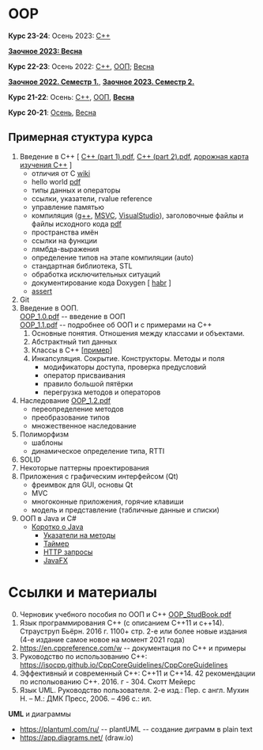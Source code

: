 # OOP
**Курс 23-24**: Осень 2023:  [C++](https://github.com/VetrovSV/OOP/blob/master/2023/plan_cpp.md)

[**Заочное 2023: Весна**](https://github.com/VetrovSV/OOP/blob/master/plans/2023-spring.md)

**Курс 22-23**: Осень 2022:  [C++](https://github.com/VetrovSV/OOP/blob/master/2022/plan_cpp.md), [ООП](https://github.com/VetrovSV/OOP/blob/master/2022/plan_oop.md); [Весна](https://github.com/VetrovSV/OOP/blob/master/2022/plan_oop2.md)


[**Заочное 2022. Семестр 1.**](plans/2022-spring_distance.md), [**Заочное 2023. Семестр 2.**](plans/2023-fall_distance.md)


**Курс 21-22**:
Осень:  [C++](https://github.com/VetrovSV/OOP/blob/master/2021-fall/plan_cpp.md),  [ООП](https://github.com/VetrovSV/OOP/blob/master/2021-fall/plan_oop.md), [**Весна**](2021-fall/plan_2.md)


**Курс 20-21**: [Осень](https://github.com/VetrovSV/OOP/blob/master/2020-fall/tasks.md), [Весна](https://github.com/VetrovSV/OOP/blob/master/2021-spring/tasks.md) 



## Примерная стуктура курса
1. Введение в С++ [ [C++ (part 1).pdf](https://raw.githubusercontent.com/VetrovSV/OOP/master/C%2B%2B%20(part%201).pdf), 
[C++ (part 2).pdf](https://raw.githubusercontent.com/VetrovSV/OOP/master/C%2B%2B%20(part%202).pdf), [дорожная карта изучения C++](https://salmer.github.io/CppDeveloperRoadmap/Russian/) ]
   * отличия от C [wiki](https://ru.wikibooks.org/wiki/%D0%A1%D0%B8%2B%2B/%D0%9E%D1%81%D0%BD%D0%BE%D0%B2%D0%BD%D1%8B%D0%B5_%D0%BE%D1%82%D0%BB%D0%B8%D1%87%D0%B8%D1%8F_%D0%A1%D0%B8%2B%2B_%D0%BE%D1%82_%D0%A1%D0%B8)
   * hello world [pdf](https://raw.githubusercontent.com/VetrovSV/OOP/master/C%2B%2B%20(part%201).pdf#Navigation15)
   * типы данных и операторы
   * ссылки, указатели, rvalue reference
   * управление памятью
   * компиляция ([g++](https://raw.githubusercontent.com/VetrovSV/OOP/master/C%2B%2B%20(part%201).pdf#Navigation92), [MSVC](https://docs.microsoft.com/ru-ru/cpp/build/walkthrough-compiling-a-native-cpp-program-on-the-command-line?view=msvc-170), [VisualStudio](https://docs.microsoft.com/ru-ru/cpp/build/vscpp-step-1-create?view=msvc-170)), заголовочные файлы и файлы исходного кода [pdf](https://raw.githubusercontent.com/VetrovSV/OOP/master/C%2B%2B%20(part%201).pdf#Navigation78)
   * пространства имён
   * ссылки на функции
   * лямбда-выражения
   * определение типов на этапе компиляции (auto)
   * стандартная библиотека, STL
   * обработка исключительных ситуаций
   * документирование кода Doxygen [ [habr](https://habr.com/ru/post/252101/) ]
   * [assert](https://github.com/VetrovSV/OOP/blob/master/2021-fall/plan_cpp.md#%D0%B7%D0%B0%D0%BD%D1%8F%D1%82%D0%B8%D0%B5-2-assert-%D0%BA%D0%BE%D0%BC%D0%BF%D0%B8%D0%BB%D1%8F%D1%86%D0%B8%D1%8F-%D0%B2-%D0%BA%D0%BE%D0%BC%D0%B0%D0%BD%D0%B4%D0%BD%D0%BE%D0%B9-%D1%81%D1%82%D1%80%D0%BE%D0%BA%D0%B5)
1. Git
2. Введение в ООП. \
[OOP_1.0.pdf](https://raw.githubusercontent.com/VetrovSV/OOP/master/OOP_1.0.pdf) -- введение в ООП \
[OOP_1.1.pdf](https://raw.githubusercontent.com/VetrovSV/OOP/master/OOP_1.1.pdf) -- подробнее об ООП и с примерами на C++
    1. Основные понятия. Отношения между классами и объектами.
    1. Абстрактный тип данных
    1. Классы в C++ [[пример](https://github.com/VetrovSV/OOP/tree/master/examples/simple_class)]
    1. Инкапсуляция. Сокрытие. Конструкторы. Методы и поля
        * модификаторы доступа, проверка предусловий
        * оператор присваивания
        * правило большой пятёрки
        * перегрузка методов и операторов
3. Наследование [OOP_1.2.pdf]([OOP_1.2.pdf](https://raw.githubusercontent.com/VetrovSV/OOP/master/OOP_1.2.pdf))
   * переопределение методов
   * преобразование типов
   * множественное наследование
4. Полиморфизм
   * шаблоны
   * динамическое определение типа, RTTI
5. SOLID
6. Некоторые паттерны проектирования
7. Приложения с графическим интерфейсом (Qt)
   * фреимвок для GUI, основы Qt
   * MVC
   * многоконные приложения, горячие клавиши
   * модель и представление (табличные данные и списки)
9. ООП в Java и C#
   * [Коротко о Java](https://github.com/VetrovSV/OOP/tree/master/examples/java)
     * [Указатели на методы](https://github.com/VetrovSV/OOP/blob/master/examples/java/function-reference.md)
     * [Таймер](https://github.com/VetrovSV/OOP/blob/master/examples/java/timer.md)
     * [HTTP запросы](https://github.com/VetrovSV/OOP/blob/master/examples/java/HTTP_request.md)
     * [JavaFX](https://github.com/VetrovSV/OOP/tree/master/examples/java/JavaFX)

# Ссылки и материалы
0. Черновик учебного пособия по ООП и C++ [OOP_StudBook.pdf](https://raw.githubusercontent.com/VetrovSV/OOP/master/OOP_StudBook.pdf)
1. Язык программирования C++ (с описанием C++11 и c++14). Страуструп Бьёрн. 2016 г. 1100+ стр. 2-е или более новые издания (4-е издание самое новое на момент 2021 года)
2. https://en.cppreference.com/w -- документация по C++ и примеры
3. Руководство по использованию С++: https://isocpp.github.io/CppCoreGuidelines/CppCoreGuidelines
3. Эффективный и современный С++: C++11 и С++14. 42 рекомендации по исполыованию С++. 2016. г - 304. Скотт Мейерс
4. Язык UML. Руководство пользователя. 2-е изд.: Пер. с англ. Мухин Н. – М.: ДМК Пресс, 2006. – 496 с.: ил.

**UML** и диаграммы
- https://plantuml.com/ru/ -- plantUML -- создание диграмм в plain text
- https://app.diagrams.net/ (draw.io)
